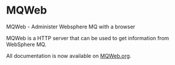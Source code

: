 MQWeb
=====

MQWeb - Administer Websphere MQ with a browser

MQWeb is a HTTP server that can be used to get information from WebSphere MQ.

All documentation is now available on [MQWeb.org](http://www.mqweb.org).
